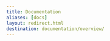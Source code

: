 ```yaml
---
title: Documentation
aliases: [docs]
layout: redirect.html
destination: documentation/overview/
---
```

